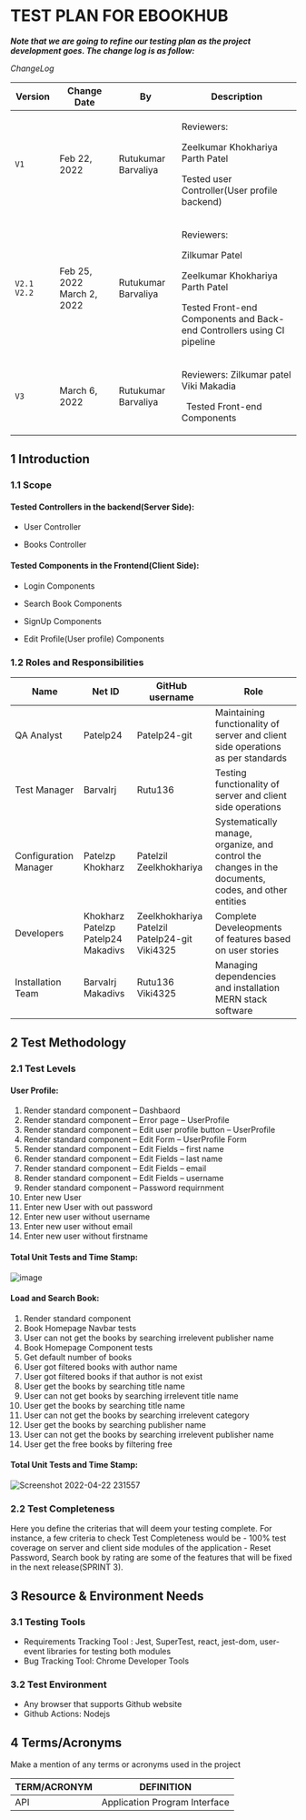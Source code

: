 # TEST PLAN FOR EBOOKHUB

***Note that we are going to refine our testing plan as the project development goes. The change log is as follow:*** 

*ChangeLog* 

|**Version**  |**Change Date** |**By** |**Description** |
| - | - | - | - |
|`V1` |Feb 22, 2022 |Rutukumar Barvaliya |<p>Reviewers:  </p><p>Zeelkumar Khokhariya Parth Patel </p><p>Tested user Controller(User profile backend) </p>|
|`V2.1 V2.2` |Feb 25, 2022 March 2, 2022 |Rutukumar Barvaliya |<p>Reviewers:  </p><p>Zilkumar Patel </p><p>Zeelkumar Khokhariya Parth Patel </p><p>Tested Front-end Components and Back-end Controllers using CI pipeline </p>|
|`V3` |March 6, 2022 |Rutukumar Barvaliya |<p>Reviewers:  Zilkumar patel Viki Makadia </p><p>` `Tested Front-end Components </p>|

## 1 Introduction

### 1.1 Scope 

#### Tested Controllers in the backend(Server Side):  
- User Controller 

- Books Controller 

#### Tested Components in the Frontend(Client Side): 
- Login Components 

- Search Book Components 

- SignUp Components 

- Edit Profile(User profile) Components  

### 1.2 Roles and Responsibilities

|**Name** |**Net ID** |**GitHub username** |**Role** |
| - | - | - | - |
|QA Analyst |Patelp24 |Patelp24-git |Maintaining functionality of server and client side operations as per standards |
|Test Manager |Barvalrj |Rutu136 |Testing functionality of server and client side operations |
|Configuration Manager |Patelzp Khokharz |Patelzil Zeelkhokhariya |Systematically manage, organize, and control the changes in the documents, codes, and other entities |
|Developers |Khokharz Patelzp Patelp24 Makadivs |Zeelkhokhariya Patelzil Patelp24-git Viki4325 |Complete Develeopments of features based on user stories |
|Installation Team |Barvalrj Makadivs |Rutu136 Viki4325 |Managing dependencies and installation MERN stack software |

## 2 Test Methodology 

### 2.1 Test Levels

#### User Profile: 

1. Render standard component – Dashbaord 
1. Render standard component – Error page – UserProfile  
1. Render standard component – Edit user profile button – UserProfile  
1. Render standard component – Edit Form – UserProfile Form 
1. Render standard component – Edit Fields – first name 
1. Render standard component – Edit Fields – last name 
1. Render standard component – Edit Fields – email 
1. Render standard component – Edit Fields – username  
1. Render standard component – Password requirnment 
1. Enter new User 
1. Enter new User with out password 
1. Enter new user without username 
1. Enter new user without email 
1. Enter new user without firstname 

#### Total Unit Tests and Time Stamp: 
![image](https://user-images.githubusercontent.com/77703218/156941994-9317f918-d456-48ea-94d6-ec7f24990817.png)

#### Load and Search Book: 
1. Render standard component 
2. Book Homepage Navbar tests 
3. User can not get the books by searching irrelevent publisher name 
4. Book Homepage Component tests 
5. Get default number of books 
6. User got filtered books with author name 
7. User got filtered books if that author is not exist 
8. User get the books by searching title name 
9. User can not get books by searching irrelevent title name 
10. User get the books by searching title name 
11. User can not get the books by searching irrelevent category 
12. User get the books by searching publisher name 
13. User can not get the books by searching irrelevent publisher name 
14. User get the free books by filtering free 

#### Total Unit Tests and Time Stamp: 
![Screenshot 2022-04-22 231557](https://user-images.githubusercontent.com/73443435/164875345-bd60ff15-362a-475e-865e-398b41c6219d.jpg)

### 2.2 Test Completeness



Here you define the criterias that will deem your testing complete. For instance, a few criteria to check Test Completeness would be - 100% test coverage on server and client side modules of the application - Reset Password, Search book by rating are some of the features that will be fixed in the next release(SPRINT 3). 
## 3 Resource & Environment Needs
### 3.1 Testing Tools
- Requirements Tracking Tool : Jest, SuperTest, react, jest-dom, user-event libraries for testing both modules
- Bug Tracking Tool: Chrome Developer Tools
  
### 3.2 Test Environment


- Any browser that supports Github website  
- Github Actions: Nodejs  

## 4 Terms/Acronyms  

Make a mention of any terms or acronyms used in the project 

|**TERM/ACRONYM** |**DEFINITION** |
| - | - |
|API |Application Program Interface |
